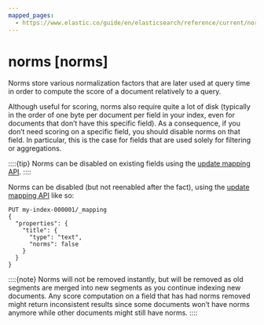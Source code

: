 ```yaml
---
mapped_pages:
  - https://www.elastic.co/guide/en/elasticsearch/reference/current/norms.html
---
```


# norms [norms]

Norms store various normalization factors that are later used at query time in order to compute the score of a document relatively to a query.

Although useful for scoring, norms also require quite a lot of disk (typically in the order of one byte per document per field in your index, even for documents that don’t have this specific field). As a consequence, if you don’t need scoring on a specific field, you should disable norms on that field. In particular, this is the case for fields that are used solely for filtering or aggregations.

::::{tip}
Norms can be disabled on existing fields using the [update mapping API](https://www.elastic.co/docs/api/doc/elasticsearch/operation/operation-indices-put-mapping).
::::


Norms can be disabled (but not reenabled after the fact), using the [update mapping API](https://www.elastic.co/docs/api/doc/elasticsearch/operation/operation-indices-put-mapping) like so:

```console
PUT my-index-000001/_mapping
{
  "properties": {
    "title": {
      "type": "text",
      "norms": false
    }
  }
}
```

::::{note}
Norms will not be removed instantly, but will be removed as old segments are merged into new segments as you continue indexing new documents. Any score computation on a field that has had norms removed might return inconsistent results since some documents won’t have norms anymore while other documents might still have norms.
::::


